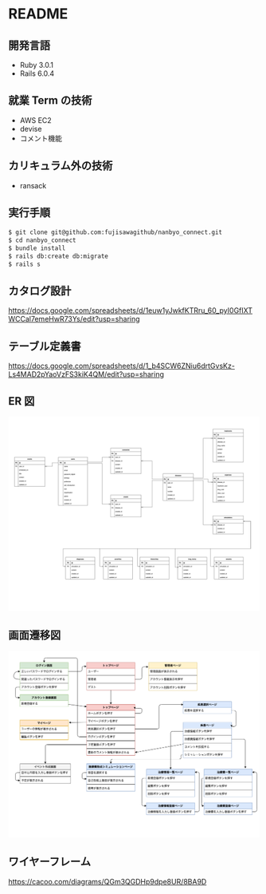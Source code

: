 # README

## 開発言語

- Ruby 3.0.1
- Rails 6.0.4

## 就業 Term の技術

- AWS EC2
- devise
- コメント機能

## カリキュラム外の技術

- ransack

## 実行手順

```
$ git clone git@github.com:fujisawagithub/nanbyo_connect.git
$ cd nanbyo_connect
$ bundle install
$ rails db:create db:migrate
$ rails s
```

## カタログ設計

https://docs.google.com/spreadsheets/d/1euw1yJwkfKTRru_60_pyI0GfIXTWCCal7emeHwR73Ys/edit?usp=sharing

## テーブル定義書

https://docs.google.com/spreadsheets/d/1_b4SCW6ZNiu6drtGvsKz-Ls4MAD2pYaoVzFS3kiK4QM/edit?usp=sharing

## ER 図

![image](https://github.com/fujisawagithub/nanbyo_connect/blob/main/docs/er_diagram.png)

## 画面遷移図

![image](https://github.com/fujisawagithub/nanbyo_connect/blob/main/docs/screen_transition_diagram.png)

## ワイヤーフレーム

https://cacoo.com/diagrams/QGm3QGDHp9dpe8UR/8BA9D

